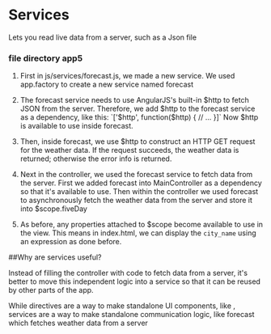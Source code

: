 # Services 
Lets you read live data from a server, such as a Json file

### file directory app5

1. First in js/services/forecast.js, we made a new service. We used app.factory to create a new service named forecast

2. The forecast service needs to use AngularJS's built-in $http to fetch JSON from the server. Therefore, we add $http to the forecast service as a dependency, like this:
 `['$http', function($http) {
   // ...
 }]`
Now $http is available to use inside forecast.

3. Then, inside forecast, we use $http to construct an HTTP GET request for the weather data. If the request succeeds, the weather data is returned; otherwise the error info is returned.

4. Next in the controller, we used the forecast service to fetch data from the server. First we added forecast into MainController as a dependency so that it's available to use. Then within the controller we used forecast to asynchronously fetch the weather data from the server and store it into $scope.fiveDay

5. As before, any properties attached to $scope become available to use in the view. This means in index.html, we can display the `city_name` using an expression as done before.

##Why are services useful? 

Instead of filling the controller with code to fetch data from a server, it's better to move this independent logic into a service so that it can be reused by other parts of the app.

While directives are a way to make standalone UI components, like <app-info>, services are a way to make standalone communication logic, like forecast which fetches weather data from a server